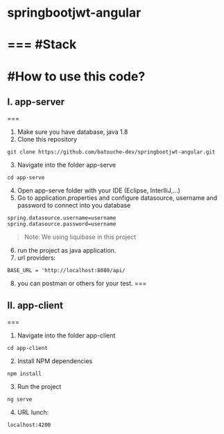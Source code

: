 # springbootjwt-angular
===
#Stack
===


#How to use this code?
===
## I. app-server
===
1. Make sure you have database, java 1.8 
2. Clone this repository
```
git clone https://github.com/batouche-dev/springbootjwt-angular.git
```
3. Navigate into the folder app-serve
```
cd app-serve
```
4. Open app-serve folder with your IDE (Eclipse, InterlliJ,...)
5. Go to application.properties and configure datasource, username and password to connect into you database
```
spring.datasource.username=username
spring.datasource.password=username
```
> Note: We using liquibase in this project

6. run the project as java application.
7. url providers: 
```
BASE_URL = 'http://localhost:8080/api/
```
8. you can postman or others for your test.
===
## II. app-client
===
1. Navigate into the folder app-client
```
cd app-client
```
2. Install NPM dependencies
```
npm install
```
3. Run the project
```
ng serve
```
4. URL lunch:
```
localhost:4200
```






